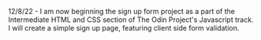 12/8/22 - I am now beginning the sign up form project as a part of the Intermediate HTML and CSS section of The Odin Project's Javascript track. I will create a simple sign up page, featuring client side form validation.